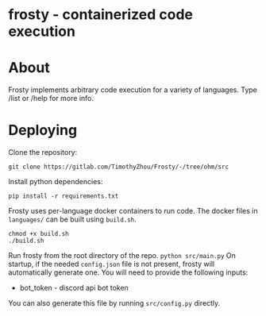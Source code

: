 frosty - containerized code execution
====================================
# About
Frosty implements arbitrary code execution for a variety of languages. Type /list or /help for more info.
# Deploying
Clone the repository:
```
git clone https://gitlab.com/TimothyZhou/Frosty/-/tree/ohm/src
```
Install python dependencies:
```
pip install -r requirements.txt
```
Frosty uses per-language docker containers to run code. The docker files in `languages/` can be built using `build.sh`.
```
chmod +x build.sh
./build.sh
```
Run frosty from the root directory of the repo.
`python src/main.py`
On startup, if the needed `config.json` file is not present, frosty will automatically generate one. You will need to provide the following inputs:
- bot_token - discord api bot token

You can also generate this file by running `src/config.py` directly.